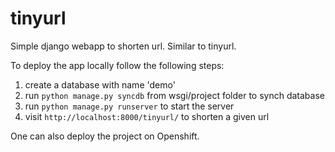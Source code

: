 # tinyurl

Simple django webapp to shorten url. Similar to tinyurl.

To deploy the app locally follow the following steps:

1. create a database with name 'demo'
2. run `python manage.py syncdb` from wsgi/project folder to synch database
3. run `python manage.py runserver` to start the server
4. visit `http://localhost:8000/tinyurl/` to shorten a given url

One can also deploy the project on Openshift.
